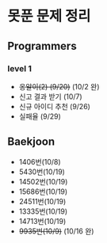 # 못푼 문제 정리

## Programmers
### level 1
- ~~옹알이(2) (9/20)~~ (10/2 완)
- 신고 결과 받기 (10/7)
- 신규 아이디 추천 (9/26)
- 실패율 (9/29)

## Baekjoon
- 1406번(10/8)
- 5430번(10/19)
- 14502번(10/19)
- 15686번(10/19)
- 24511번(10/19)
- 13335번(10/19)
- 14713번(10/19)
- ~~9935번(10/9)~~ (10/16 완)